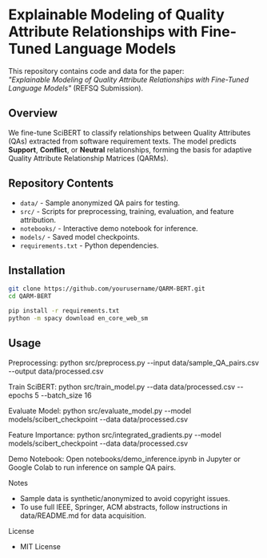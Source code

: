 # Explainable Modeling of Quality Attribute Relationships with Fine-Tuned Language Models

This repository contains code and data for the paper:  
*"Explainable Modeling of Quality Attribute Relationships with Fine-Tuned Language Models"* (REFSQ Submission).

## Overview
We fine-tune SciBERT to classify relationships between Quality Attributes (QAs) extracted from software requirement texts. The model predicts **Support**, **Conflict**, or **Neutral** relationships, forming the basis for adaptive Quality Attribute Relationship Matrices (QARMs).

## Repository Contents
- `data/` - Sample anonymized QA pairs for testing.
- `src/` - Scripts for preprocessing, training, evaluation, and feature attribution.
- `notebooks/` - Interactive demo notebook for inference.
- `models/` - Saved model checkpoints.
- `requirements.txt` - Python dependencies.

## Installation
```bash
git clone https://github.com/yourusername/QARM-BERT.git
cd QARM-BERT

pip install -r requirements.txt
python -m spacy download en_core_web_sm
```

## Usage
Preprocessing:
python src/preprocess.py --input data/sample_QA_pairs.csv --output data/processed.csv

Train SciBERT:
python src/train_model.py --data data/processed.csv --epochs 5 --batch_size 16

Evaluate Model:
python src/evaluate_model.py --model models/scibert_checkpoint --data data/processed.csv

Feature Importance:
python src/integrated_gradients.py --model models/scibert_checkpoint --data data/processed.csv

Demo Notebook:
Open notebooks/demo_inference.ipynb in Jupyter or Google Colab to run inference on sample QA pairs.

Notes
- Sample data is synthetic/anonymized to avoid copyright issues.
- To use full IEEE, Springer, ACM abstracts, follow instructions in data/README.md for data acquisition.

License
- MIT License

